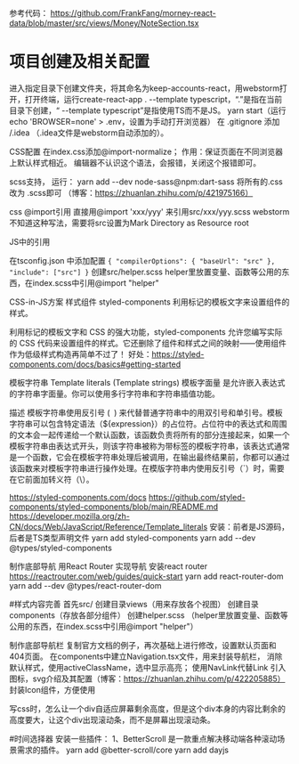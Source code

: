 参考代码：
https://github.com/FrankFang/morney-react-data/blob/master/src/views/Money/NoteSection.tsx
# 项目创建及相关配置
进入指定目录下创建文件夹，将其命名为keep-accounts-react，用webstorm打开，打开终端，运行create-react-app . --template typescript，“.”是指在当前目录下创建，“ --template typescript”是指使用TS而不是JS。
yarn start（运行 echo 'BROWSER=none' > .env，设置为手动打开浏览器）
在 .gitignore 添加 /.idea （.idea文件是webstorm自动添加的）。

CSS配置
在index.css添加@import-normalize；
作用：保证页面在不同浏览器上默认样式相近。
编辑器不认识这个语法，会报错，关闭这个报错即可。

scss支持，
运行： yarn add --dev node-sass@npm:dart-sass
将所有的.css 改为 .scss即可
（博客：https://zhuanlan.zhihu.com/p/421975166）

css @import引用
直接用@import 'xxx/yyy' 来引用src/xxx/yyy.scss
webstorm不知道这种写法，需要将src设置为Mark Directory as Resource root

JS中的引用

在tsconfig.json 中添加配置
`
{
"compilerOptions": {
"baseUrl": "src"
},
"include": ["src"]
}
`
创建src/helper.scss
helper里放置变量、函数等公用的东西，在index.scss中引用@import "helper"

CSS-in-JS方案
样式组件 styled-components
利用标记的模板文字来设置组件的样式。

利用标记的模板文字和 CSS 的强大功能，styled-components 允许您编写实际的 CSS 代码来设置组件的样式。它还删除了组件和样式之间的映射——使用组件作为低级样式构造再简单不过了！
好处：https://styled-components.com/docs/basics#getting-started

模板字符串 Template literals (Template strings)
模板字面量 是允许嵌入表达式的字符串字面量。你可以使用多行字符串和字符串插值功能。

描述
模板字符串使用反引号 (` `) 来代替普通字符串中的用双引号和单引号。模板字符串可以包含特定语法（${expression}）的占位符。占位符中的表达式和周围的文本会一起传递给一个默认函数，该函数负责将所有的部分连接起来，如果一个模板字符串由表达式开头，则该字符串被称为带标签的模板字符串，该表达式通常是一个函数，它会在模板字符串处理后被调用，在输出最终结果前，你都可以通过该函数来对模板字符串进行操作处理。在模版字符串内使用反引号（`）时，需要在它前面加转义符（\）。

https://styled-components.com/docs
https://github.com/styled-components/styled-components/blob/main/README.md
https://developer.mozilla.org/zh-CN/docs/Web/JavaScript/Reference/Template_literals
安装：前者是JS源码，后者是TS类型声明文件
yarn add styled-components
yarn add --dev @types/styled-components

制作底部导航
用React Router 实现导航
安装react router
https://reactrouter.com/web/guides/quick-start
yarn add react-router-dom
yarn add --dev @types/react-router-dom

#样式内容完善
首先src/
创建目录views（用来存放各个视图）
创建目录components（存放各部分组件）
创建helper.scss （helper里放置变量、函数等公用的东西，在index.scss中引用@import "helper"）

制作底部导航栏
复制官方文档的例子，再次基础上进行修改，设置默认页面和404页面。
在components中建立Navigation.tsx文件，用来封装导航栏，
消除默认样式，使用activeClassName，选中显示高亮；
使用NavLink代替Link
引入图标，svg介绍及其配置（博客：https://zhuanlan.zhihu.com/p/422205885）
封装Icon组件，方便使用

写css时，怎么让一个div自适应屏幕剩余高度，但是这个div本身的内容比剩余的高度要大，让这个div出现滚动条，而不是屏幕出现滚动条。

#时间选择器
安装一些插件：
1、BetterScroll 是一款重点解决移动端各种滚动场景需求的插件。
yarn add @better-scroll/core
yarn add dayjs